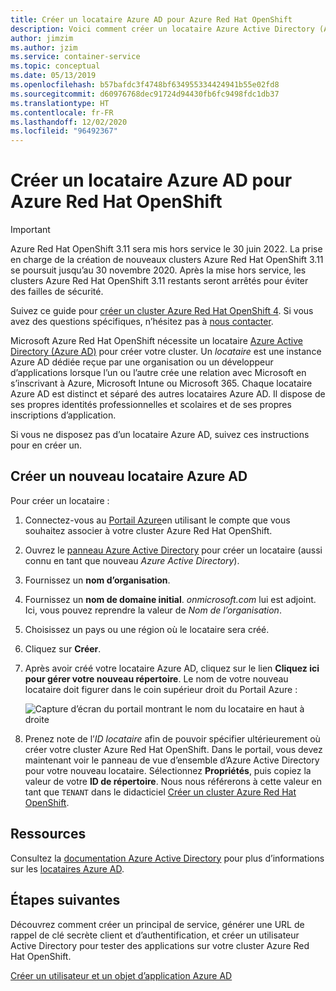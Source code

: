 ```yaml
---
title: Créer un locataire Azure AD pour Azure Red Hat OpenShift
description: Voici comment créer un locataire Azure Active Directory (Azure AD) pour héberger votre cluster Microsoft Azure Red Hat OpenShift.
author: jimzim
ms.author: jzim
ms.service: container-service
ms.topic: conceptual
ms.date: 05/13/2019
ms.openlocfilehash: b57bafdc3f4748bf634955334424941b55e02fd8
ms.sourcegitcommit: d60976768dec91724d94430fb6fc9498fdc1db37
ms.translationtype: HT
ms.contentlocale: fr-FR
ms.lasthandoff: 12/02/2020
ms.locfileid: "96492367"
---
```

# <a name="create-an-azure-ad-tenant-for-azure-red-hat-openshift"></a>Créer un locataire Azure AD pour Azure Red Hat OpenShift

> [!IMPORTANT]
> Azure Red Hat OpenShift 3.11 sera mis hors service le 30 juin 2022. La prise en charge de la création de nouveaux clusters Azure Red Hat OpenShift 3.11 se poursuit jusqu’au 30 novembre 2020. Après la mise hors service, les clusters Azure Red Hat OpenShift 3.11 restants seront arrêtés pour éviter des failles de sécurité.
> 
> Suivez ce guide pour [créer un cluster Azure Red Hat OpenShift 4](tutorial-create-cluster.md).
> Si vous avez des questions spécifiques, n’hésitez pas à [nous contacter](mailto:arofeedback@microsoft.com).

Microsoft Azure Red Hat OpenShift nécessite un locataire [Azure Active Directory (Azure AD)](../active-directory/develop/quickstart-create-new-tenant.md) pour créer votre cluster. Un *locataire* est une instance Azure AD dédiée reçue par une organisation ou un développeur d’applications lorsque l’un ou l’autre crée une relation avec Microsoft en s’inscrivant à Azure, Microsoft Intune ou Microsoft 365. Chaque locataire Azure AD est distinct et séparé des autres locataires Azure AD. Il dispose de ses propres identités professionnelles et scolaires et de ses propres inscriptions d’application.

Si vous ne disposez pas d’un locataire Azure AD, suivez ces instructions pour en créer un.

## <a name="create-a-new-azure-ad-tenant"></a>Créer un nouveau locataire Azure AD

Pour créer un locataire :

1. Connectez-vous au [Portail Azure](https://portal.azure.com/)en utilisant le compte que vous souhaitez associer à votre cluster Azure Red Hat OpenShift.
2. Ouvrez le [panneau Azure Active Directory](https://portal.azure.com/#create/Microsoft.AzureActiveDirectory) pour créer un locataire (aussi connu en tant que nouveau *Azure Active Directory*).
3. Fournissez un **nom d’organisation**.
4. Fournissez un **nom de domaine initial**. *onmicrosoft.com* lui est adjoint. Ici, vous pouvez reprendre la valeur de *Nom de l’organisation*.
5. Choisissez un pays ou une région où le locataire sera créé.
6. Cliquez sur **Créer**.
7. Après avoir créé votre locataire Azure AD, cliquez sur le lien **Cliquez ici pour gérer votre nouveau répertoire**. Le nom de votre nouveau locataire doit figurer dans le coin supérieur droit du Portail Azure :  

    ![Capture d’écran du portail montrant le nom du locataire en haut à droite][tenantcallout]  

8. Prenez note de l’*ID locataire* afin de pouvoir spécifier ultérieurement où créer votre cluster Azure Red Hat OpenShift. Dans le portail, vous devez maintenant voir le panneau de vue d’ensemble d’Azure Active Directory pour votre nouveau locataire. Sélectionnez **Propriétés**, puis copiez la valeur de votre **ID de répertoire**. Nous nous référerons à cette valeur en tant que `TENANT` dans le didacticiel [Créer un cluster Azure Red Hat OpenShift](tutorial-create-cluster.md).

[tenantcallout]: ./media/howto-create-tenant/tenant-callout.png

## <a name="resources"></a>Ressources

Consultez la [documentation Azure Active Directory](../active-directory/index.yml) pour plus d’informations sur les [locataires Azure AD](../active-directory/develop/quickstart-create-new-tenant.md).

## <a name="next-steps"></a>Étapes suivantes

Découvrez comment créer un principal de service, générer une URL de rappel de clé secrète client et d’authentification, et créer un utilisateur Active Directory pour tester des applications sur votre cluster Azure Red Hat OpenShift.

[Créer un utilisateur et un objet d’application Azure AD](howto-aad-app-configuration.md)